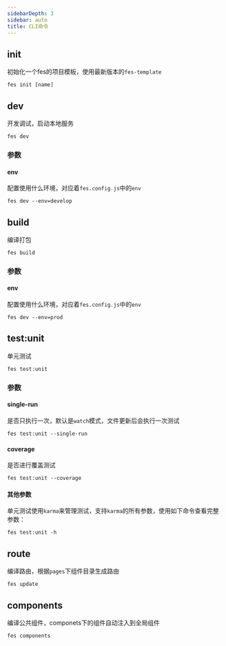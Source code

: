 ```yaml
---
sidebarDepth: 3
sidebar: auto
title: CLI命令
---
```


## init
初始化一个fes的项目模板，使用最新版本的`fes-template`
```shell
fes init [name]
```

## dev      
开发调试，启动本地服务
```shell
fes dev
```

### 参数

#### env
配置使用什么环境，对应着`fes.config.js`中的`env`
```shell
fes dev --env=develop
```

## build
编译打包
```shell
fes build
```
### 参数

#### env
配置使用什么环境，对应着`fes.config.js`中的`env`
```shell
fes dev --env=prod
```

## test:unit
单元测试
```shell
fes test:unit
```

### 参数

#### single-run
是否只执行一次，默认是`watch`模式，文件更新后会执行一次测试
```shell
fes test:unit --single-run
```

#### coverage
是否进行覆盖测试
```shell
fes test:unit --coverage
```
#### 其他参数
单元测试使用`karma`来管理测试，支持`karma`的所有参数，使用如下命令查看完整参数：
```
fes test:unit -h
```

## route
编译路由，根据`pages`下组件目录生成路由
```shell
fes update
```

## components
编译公共组件，componets下的组件自动注入到全局组件
```shell
fes components
```
